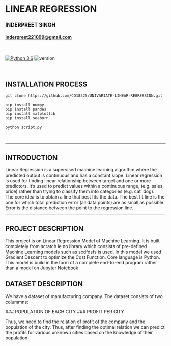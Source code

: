 # **LINEAR REGRESSION**

### INDERPREET SINGH  
#### inderpreet221099@gmail.com
<br>

[![Python 3.6](https://img.shields.io/badge/python-3.6-blue.svg)](https://www.python.org/downloads/release/python-360/)
![version](https://img.shields.io/badge/version-1.0.0-blue)

<br>

## INSTALLATION PROCESS
```
git clone https://github.com/CO18325/UNIVARIATE-LINEAR-REGRESSION.git

pip install numpy
pip install pandas
pip install matplotlib
pip install seaborn

python script.py

```
<br>
<hr>

## INTRODUCTION

<p>
Linear Regression is a supervised machine learning algorithm where the predicted output is continuous and has a constant slope. Linear regression is used for finding linear relationship between target and one or more predictors. It’s used to predict values within a continuous range, (e.g. sales, price) rather than trying to classify them into categories (e.g. cat, dog).<br>
The core idea is to obtain a line that best fits the data. The best fit line is the one for which total prediction error (all data points) are as small as possible. Error is the distance between the point to the regression line.  
</p>
<hr>

## PROJECT DESCRIPTION

<p>
This project is on Linear Regression Model of Machine Learning. It is built completely from scratch ie no library which consists of pre-defined Machine Learning models such as scdfdsfs is used. In this model we used Gradient Descent to optimize the Cost Function. Core language is Python. This model is build in the form of a complete end-to-end program rather than a model on Jupyter Notebook
</p>

## DATASET DESCRIPTION

<p>
We have a dataset of manufacturing company. The dataset consists of two colummns:</p>
  ### POPULATION OF EACH CITY 
  ### PROFIT PER CITY
<p>
Thus, we need to find the relation of profit of the company and the population of the city. Thus, after finding the optimal relation we can predict the profits for various unknown cities based on the knowledge of their population. 
</p>
